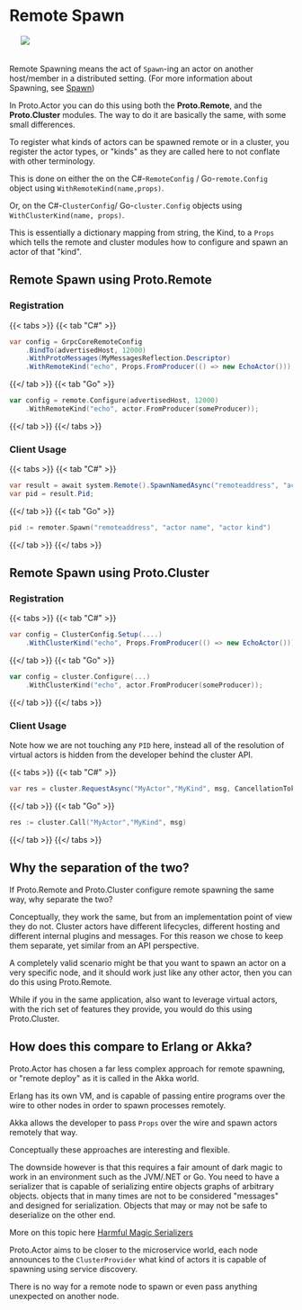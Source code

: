 # Remote Spawn

<img src="../images/Remote-spawn-blue.png" style="max-height:400px;margin-bottom:20px;margin-left:20px">

Remote Spawning means the act of `Spawn`-ing an actor on another host/member in a distributed setting.
(For more information about Spawning, see [Spawn](spawn.md))

In Proto.Actor you can do this using both the **Proto.Remote**, and the **Proto.Cluster** modules.
The way to do it are basically the same, with some small differences.

To register what kinds of actors can be spawned remote or in a cluster, you register the actor types, or "kinds" as they are called here to not conflate with other terminology.

This is done on either the on the C#-`RemoteConfig` / Go-`remote.Config` object using `WithRemoteKind(name,props)`.

Or, on the C#-`ClusterConfig`/ Go-`cluster.Config` objects using `WithClusterKind(name, props)`.

This is essentially a dictionary mapping from string, the Kind, to a `Props` which tells the remote and cluster modules how to configure and spawn an actor of that "kind".

## Remote Spawn using Proto.Remote

### Registration

{{< tabs >}}
{{< tab "C#" >}}

```csharp
var config = GrpcCoreRemoteConfig
    .BindTo(advertisedHost, 12000)
    .WithProtoMessages(MyMessagesReflection.Descriptor)
    .WithRemoteKind("echo", Props.FromProducer(() => new EchoActor()));
```

{{</ tab >}}
{{< tab "Go" >}}

```go
var config = remote.Configure(advertisedHost, 12000)
    .WithRemoteKind("echo", actor.FromProducer(someProducer));
```

{{</ tab >}}
{{</ tabs >}}

### Client Usage

{{< tabs >}}
{{< tab "C#" >}}

```csharp
var result = await system.Remote().SpawnNamedAsync("remoteaddress", "actor name", "actor kind", timeout);
var pid = result.Pid;
```

{{</ tab >}}
{{< tab "Go" >}}

```go
pid := remoter.Spawn("remoteaddress", "actor name", "actor kind")
```

{{</ tab >}}
{{</ tabs >}}

## Remote Spawn using Proto.Cluster

### Registration

{{< tabs >}}
{{< tab "C#" >}}

```csharp
var config = ClusterConfig.Setup(....)
    .WithClusterKind("echo", Props.FromProducer(() => new EchoActor()));
```

{{</ tab >}}
{{< tab "Go" >}}

```go
var config = cluster.Configure(...)
    .WithClusterKind("echo", actor.FromProducer(someProducer));
```

{{</ tab >}}
{{</ tabs >}}

### Client Usage

Note how we are not touching any `PID` here, instead all of the resolution of virtual actors is hidden from the developer behind the cluster API.

{{< tabs >}}
{{< tab "C#" >}}

```csharp
var res = cluster.RequestAsync("MyActor","MyKind", msg, CancellationTokens.WithTimeout(2000));
```

{{</ tab >}}
{{< tab "Go" >}}

```go
res := cluster.Call("MyActor","MyKind", msg)
```

{{</ tab >}}
{{</ tabs >}}

## Why the separation of the two?

If Proto.Remote and Proto.Cluster configure remote spawning the same way, why separate the two?

Conceptually, they work the same, but from an implementation point of view they do not.
Cluster actors have different lifecycles, different hosting and different internal plugins and messages.
For this reason we chose to keep them separate, yet similar from an API perspective.

A completely valid scenario might be that you want to spawn an actor on a very specific node, and it should work just like any other actor, then you can do this using Proto.Remote.

While if you in the same application, also want to leverage virtual actors, with the rich set of features they provide, you would do this using Proto.Cluster.

## How does this compare to Erlang or Akka?

Proto.Actor has chosen a far less complex approach for remote spawning, or "remote deploy" as it is called in the Akka world.

Erlang has its own VM, and is capable of passing entire programs over the wire to other nodes in order to spawn processes remotely.

Akka allows the developer to pass `Props` over the wire and spawn actors remotely that way.

Conceptually these approaches are interesting and flexible.

The downside however is that this requires a fair amount of dark magic to work in an environment such as the JVM/.NET or Go.
You need to have a serializer that is capable of serializing entire objects graphs of arbitrary objects. objects that in many times are not to be considered "messages" and designed for serialization.
Objects that may or may not be safe to deserialize on the other end.

More on this topic here [Harmful Magic Serializers](serialization#harmful-magic-serializers)

Proto.Actor aims to be closer to the microservice world, each node announces to the `ClusterProvider` what kind of actors it is capable of spawning using service discovery.

There is no way for a remote node to spawn or even pass anything unexpected on another node.
